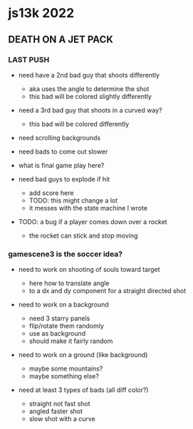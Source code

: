 

# js13k 2022

## DEATH ON A JET PACK

### LAST PUSH
- need have a 2nd bad guy that shoots differently
    - aka uses the angle to determine the shot
    - this bad will be colored slightly differently

- need a 3rd bad guy that shoots in a curved way?
    - this bad will be colored differently

- need scrolling backgrounds

- need bads to come out slower

- what is final game play here?

- need bad guys to explode if hit
    - add score here
    - TODO: this might change a lot
    - it messes with the state machine I wrote

- TODO: a bug if a player comes down over a rocket
    - the rocket can stick and stop moving


### gamescene3 is the soccer idea?

- need to work on shooting of souls toward target
    - here how to translate angle
    - to a dx and dy component for a straight directed shot
    
- need to work on a background
    - need 3 starry panels
    - flip/rotate them randomly
    - use as background
    - should make it fairly random

- need to work on a ground (like background)
    - maybe some mountains?
    - maybe something else?


- need at least 3 types of bads (all diff color?)
    - straight not fast shot
    - angled faster shot
    - slow shot with a curve